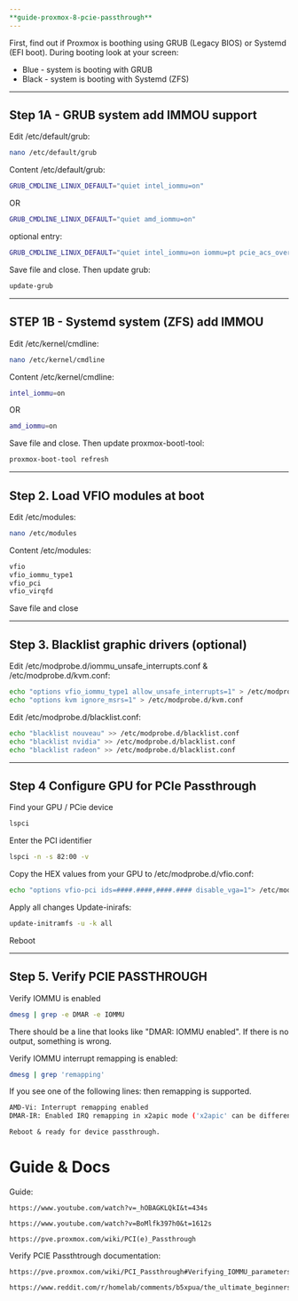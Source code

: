 ```yaml
---
**guide-proxmox-8-pcie-passthrough**
---
```


First, find out if Proxmox is boothing using GRUB (Legacy BIOS) or Systemd (EFI boot).
During booting look at your screen:

- Blue - system is booting with GRUB
- Black - system is booting with Systemd (ZFS)

----
Step 1A - GRUB system add IMMOU support
---
Edit /etc/default/grub:
```bash
nano /etc/default/grub
```

Content /etc/default/grub:
```bash
GRUB_CMDLINE_LINUX_DEFAULT="quiet intel_iommu=on"
```
OR
```bash
GRUB_CMDLINE_LINUX_DEFAULT="quiet amd_iommu=on"
```

optional entry:
```bash
GRUB_CMDLINE_LINUX_DEFAULT="quiet intel_iommu=on iommu=pt pcie_acs_override=downstream,multifunction nofb nomodeset video=vesafb:off,efifb:off"
```

Save file and close.
Then update grub:
```bash
update-grub
```

---
STEP 1B - Systemd system (ZFS) add IMMOU
---
Edit /etc/kernel/cmdline:
```bash
nano /etc/kernel/cmdline
```

Content /etc/kernel/cmdline:
```bash
intel_iommu=on
```
OR
```bash
amd_iommu=on
```
	
Save file and close.
Then update proxmox-bootl-tool:
```bash
proxmox-boot-tool refresh
```

---

Step 2. Load VFIO modules at boot
---
Edit /etc/modules:
```bash
nano /etc/modules
```

Content /etc/modules:
```bash
vfio
vfio_iommu_type1
vfio_pci
vfio_virqfd
```

Save file and close

---
Step 3. Blacklist graphic drivers (optional)
---
Edit /etc/modprobe.d/iommu_unsafe_interrupts.conf & /etc/modprobe.d/kvm.conf:
```bash
echo "options vfio_iommu_type1 allow_unsafe_interrupts=1" > /etc/modprobe.d/iommu_unsafe_interrupts.conf
echo "options kvm ignore_msrs=1" > /etc/modprobe.d/kvm.conf
```

Edit /etc/modprobe.d/blacklist.conf:
```bash
echo "blacklist nouveau" >> /etc/modprobe.d/blacklist.conf
echo "blacklist nvidia" >> /etc/modprobe.d/blacklist.conf
echo "blacklist radeon" >> /etc/modprobe.d/blacklist.conf
```

---
Step 4 Configure GPU for PCIe Passthrough
---
Find your GPU / PCie device
```bash
lspci
```

Enter the PCI identifier
```bash
lspci -n -s 82:00 -v
```

Copy the HEX values from your GPU to /etc/modprobe.d/vfio.conf:
```bash
echo "options vfio-pci ids=####.####,####.#### disable_vga=1"> /etc/modprobe.d/vfio.conf
```

Apply all changes
Update-inirafs:
```bash
update-initramfs -u -k all
```

Reboot

---
Step 5. Verify PCIE PASSTHROUGH
---
Verify IOMMU is enabled
```bash
dmesg | grep -e DMAR -e IOMMU
```

There should be a line that looks like "DMAR: IOMMU enabled". If there is no output, something is wrong.

Verify IOMMU interrupt remapping is enabled:

```bash
dmesg | grep 'remapping'	
```

If you see one of the following lines: then remapping is supported.
```bash
AMD-Vi: Interrupt remapping enabled
DMAR-IR: Enabled IRQ remapping in x2apic mode ('x2apic' can be different on old CPUs, but should still work)
```

	Reboot & ready for device passthrough.


# Guide & Docs

Guide:
```	
https://www.youtube.com/watch?v=_hOBAGKLQkI&t=434s
```

```
https://www.youtube.com/watch?v=BoMlfk397h0&t=1612s
```

```
https://pve.proxmox.com/wiki/PCI(e)_Passthrough
````

Verify PCIE Passthtrough documentation:
```
https://pve.proxmox.com/wiki/PCI_Passthrough#Verifying_IOMMU_parameters
```

```
https://www.reddit.com/r/homelab/comments/b5xpua/the_ultimate_beginners_guide_to_gpu_passthrough/
```
